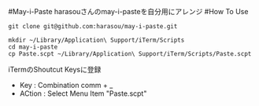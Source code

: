 #May-i-Paste
harasouさんのmay-i-pasteを自分用にアレンジ
#How To Use
```
git clone git@github.com:harasou/may-i-paste.git
```
```
mkdir ~/Library/Application\ Support/iTerm/Scripts
cd may-i-paste
cp Paste.scpt ~/Library/Application\ Support/iTerm/Scripts/Paste.scpt
```
iTermのShoutcut Keysに登録
- Key : Combination comm + _
- ACtion : Select Menu Item "Paste.scpt"
